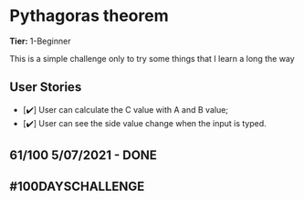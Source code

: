# Pythagoras theorem

**Tier:** 1-Beginner

This is a simple challenge only to try some things that I learn a long the way

## User Stories

-   [✔️] User can calculate the C value with A and B value;
-   [✔️] User can see the side value change when the input is typed.

## 61/100 5/07/2021 - DONE

## #100DAYSCHALLENGE
